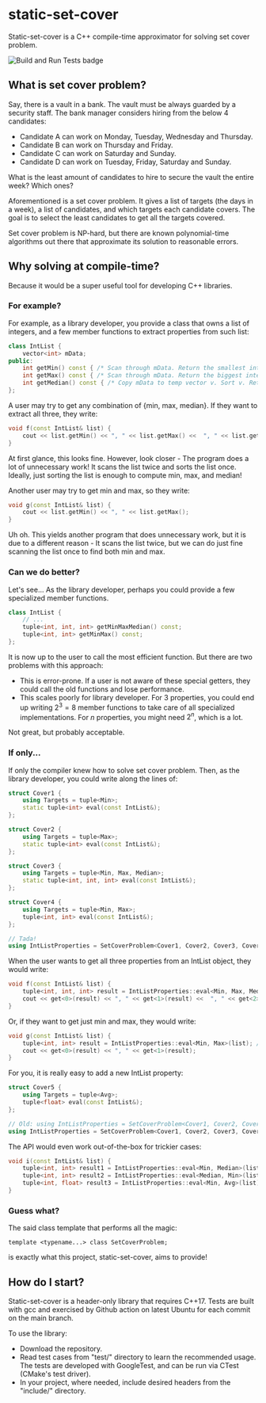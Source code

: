 # static-set-cover

Static-set-cover is a C++ compile-time approximator for solving set cover problem.

![Build and Run Tests badge](https://github.com/kiwaygo/static-set-cover/actions/workflows/BuildAndRunTests.yml/badge.svg)

## What is set cover problem?

Say, there is a vault in a bank. The vault must be always guarded by a security staff. The bank manager considers hiring from the below 4 candidates:

- Candidate A can work on Monday, Tuesday, Wednesday and Thursday.
- Candidate B can work on Thursday and Friday.
- Candidate C can work on Saturday and Sunday.
- Candidate D can work on Tuesday, Friday, Saturday and Sunday.

What is the least amount of candidates to hire to secure the vault the entire week? Which ones?

Aforementioned is a set cover problem. It gives a list of targets (the days in a week), a list of candidates, and which targets each candidate covers. The goal is to select the least candidates to get all the targets covered.

Set cover problem is NP-hard, but there are known polynomial-time algorithms out there that approximate its solution to reasonable errors.

## Why solving at compile-time?

Because it would be a super useful tool for developing C++ libraries.

### For example?

For example, as a library developer, you provide a class that owns a list of integers, and a few member functions to extract properties from such list:

```c++
class IntList {
    vector<int> mData;
public:
    int getMin() const { /* Scan through mData. Return the smallest integer.*/ }
    int getMax() const { /* Scan through mData. Return the biggest integer. */ }
    int getMedian() const { /* Copy mData to temp vector v. Sort v. Return v[v.size()/2]. */ }
};
```

A user may try to get any combination of {min, max, median}. If they want to extract all three, they write:

```c++
void f(const IntList& list) {
    cout << list.getMin() << ", " << list.getMax() <<  ", " << list.getMedian();
}
```

At first glance, this looks fine. However, look closer - The program does a lot of unnecessary work! It scans the list twice and sorts the list once. Ideally, just sorting the list is enough to compute min, max, and median!

Another user may try to get min and max, so they write:

```c++
void g(const IntList& list) {
    cout << list.getMin() << ", " << list.getMax();
}
```

Uh oh. This yields another program that does unnecessary work, but it is due to a different reason - It scans the list twice, but we can do just fine scanning the list once to find both min and max.

### Can we do better?

Let's see... As the library developer, perhaps you could provide a few specialized member functions.

```c++
class IntList {
    // ...
    tuple<int, int, int> getMinMaxMedian() const;
    tuple<int, int> getMinMax() const;
};
```

It is now up to the user to call the most efficient function. But there are two problems with this approach:

- This is error-prone. If a user is not aware of these special getters, they could call the old functions and lose performance.
- This scales poorly for library developer. For $3$ properties, you could end up writing $2^3 = 8$ member functions to take care of all specialized implementations. For $n$ properties, you might need $2^n$, which is a lot.

Not great, but probably acceptable.

### If only...

If only the compiler knew how to solve set cover problem. Then, as the library developer, you could write along the lines of:

```c++
struct Cover1 {
    using Targets = tuple<Min>;
    static tuple<int> eval(const IntList&);
};

struct Cover2 {
    using Targets = tuple<Max>;
    static tuple<int> eval(const IntList&);
};

struct Cover3 {
    using Targets = tuple<Min, Max, Median>;
    static tuple<int, int, int> eval(const IntList&);
};

struct Cover4 {
    using Targets = tuple<Min, Max>;
    tuple<int, int> eval(const IntList&);
};

// Tada!
using IntListProperties = SetCoverProblem<Cover1, Cover2, Cover3, Cover4>;
```

When the user wants to get all three properties from an IntList object, they would write:
```c++
void f(const IntList& list) {
    tuple<int, int, int> result = IntListProperties::eval<Min, Max, Median>(list); // Calls Cover3::eval
    cout << get<0>(result) << ", " << get<1>(result) <<  ", " << get<2>(result);
}
```

Or, if they want to get just min and max, they would write:
```c++
void g(const IntList& list) {
    tuple<int, int> result = IntListProperties::eval<Min, Max>(list); // Calls Cover4::eval
    cout << get<0>(result) << ", " << get<1>(result);
}
```

For you, it is really easy to add a new IntList property:
```c++
struct Cover5 {
    using Targets = tuple<Avg>;
    tuple<float> eval(const IntList&);
};

// Old: using IntListProperties = SetCoverProblem<Cover1, Cover2, Cover3, Cover4>;
using IntListProperties = SetCoverProblem<Cover1, Cover2, Cover3, Cover4, Cover5>;
```

The API would even work out-of-the-box for trickier cases:
```c++
void i(const IntList& list) {
    tuple<int, int> result1 = IntListProperties::eval<Min, Median>(list); // Calls Cover3::eval.
    tuple<int, int> result2 = IntListProperties::eval<Median, Min>(list); // Calls Cover3::eval.
    tuple<int, float> result3 = IntListProperties::eval<Min, Avg>(list); // Calls both Cover1::eval and Cover5::eval.
}
```

### Guess what?

The said class template that performs all the magic:
```
template <typename...> class SetCoverProblem;
```
is exactly what this project, static-set-cover, aims to provide!

## How do I start?

Static-set-cover is a header-only library that requires C++17. Tests are built with gcc and exercised by Github action on latest Ubuntu for each commit on the main branch.

To use the library:

- Download the repository.
- Read test cases from "test/" directory to learn the recommended usage. The tests are developed with GoogleTest, and can be run via CTest (CMake's test driver).
- In your project, where needed, include desired headers from the "include/" directory.
